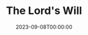 ---
title: The Lord's Will
date: 2023-09-08T00:00:00
opening_date: 1935-02-26
closing_date:
layout: productions
playbill:
Theatre: Theatre Jacksonville
cast:
- Negro Spirituals: Douglas Green
- Lem Adams: Joseph Marron
- Mary Adams: Winifred Snowden
- Mrs. Jones: Zide F. Broward
crew:
- Director: Margaret Pumpelly
---